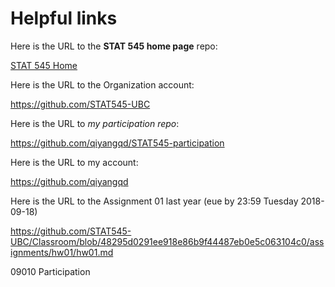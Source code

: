 # Helpful links

Here is the URL to the **STAT 545 home page** repo:

[STAT 545 Home](https://github.com/STAT545-UBC/STAT545-home)

Here is the URL to the Organization account:

https://github.com/STAT545-UBC

Here is the URL to _my participation repo_: 

https://github.com/qiyangqd/STAT545-participation

Here is the URL to my account:

https://github.com/qiyangqd

Here is the URL to the Assignment 01 last year (eue by 23:59 Tuesday 2018-09-18)

https://github.com/STAT545-UBC/Classroom/blob/48295d0291ee918e86b9f44487eb0e5c063104c0/assignments/hw01/hw01.md


09010 Participation
